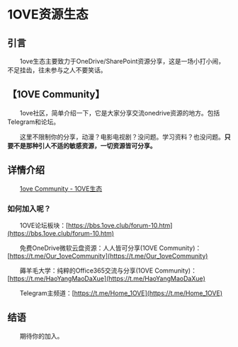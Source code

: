 # 1OVE资源生态

## 引言

&emsp;&emsp;1ove生态主要致力于OneDrive/SharePoint资源分享，这是一场小打小闹，不足挂齿，往未参与之人不要笑话。

## 【1OVE Community】

&emsp;&emsp;1ove社区，简单介绍一下，它是大家分享交流onedrive资源的地方。包括Telegram和论坛。

&emsp;&emsp;这里不限制你的分享，动漫？电影电视剧？没问题。学习资料？也没问题。**只要不是那种引人不适的敏感资源，一切资源皆可分享。**

## 详情介绍

&emsp;&emsp;[1ove Community - 1OVE生态](https://1ove.club/1oveCommunity.html)

### 如何加入呢？

&emsp;&emsp;1OVE论坛板块：[https://bbs.1ove.club/forum-10.htm](https://bbs.1ove.club/forum-10.htm)

&emsp;&emsp;免费OneDrive微软云盘资源：人人皆可分享(1OVE Community)：[https://t.me/Our_1oveCommunity](https://t.me/Our_1oveCommunity)

&emsp;&emsp;薅羊毛大学：纯粹的Office365交流与分享(1OVE Community)：[https://t.me/HaoYangMaoDaXue](https://t.me/HaoYangMaoDaXue)

&emsp;&emsp;Telegram主频道：[https://t.me/Home_1OVE](https://t.me/Home_1OVE)

## 结语

&emsp;&emsp;期待你的加入。

<img referrerpolicy="no-referrer-when-downgrade" src="https://analytics.1ove.club/matomo.php?idsite=9&amp;rec=1" style="border:0" alt="" />
